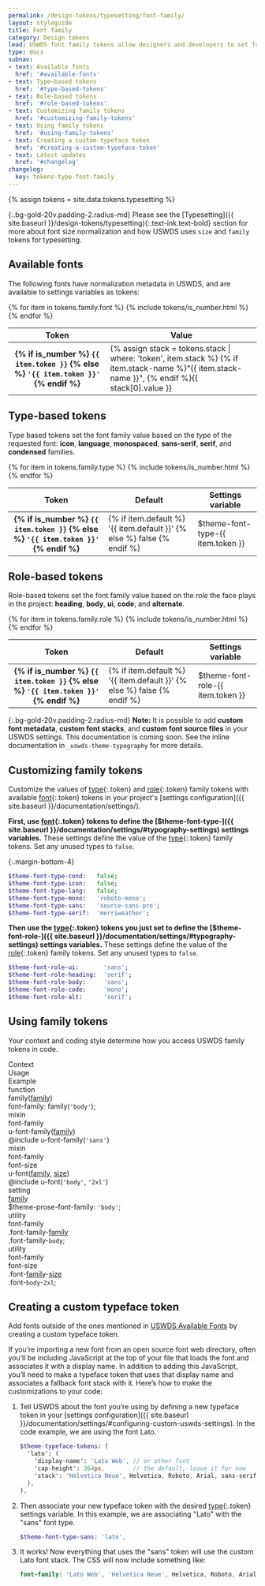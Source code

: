 ```yaml
---
permalink: /design-tokens/typesetting/font-family/
layout: styleguide
title: Font family
category: Design tokens
lead: USWDS font family tokens allow designers and developers to set font family either by the type of font or the role the font plays in the design.
type: docs
subnav:
- text: Available fonts
  href: '#available-fonts'
- text: Type-based tokens
  href: '#type-based-tokens'
- text: Role-based tokens
  href: '#role-based-tokens'
- text: Customizing family tokens
  href: '#customizing-family-tokens'
- text: Using family tokens
  href: '#using-family-tokens'
- text: Creating a custom typeface token
  href: '#creating-a-custom-typeface-token'
- text: Latest updates
  href: '#changelog'
changelog:
  key: tokens-type-font-family
---
```


{% assign tokens = site.data.tokens.typesetting %}

{:.bg-gold-20v.padding-2.radius-md}
Please see the [Typesetting]({{ site.baseurl }}/design-tokens/typesetting){:.text-ink.text-bold} section for more about font size normalization and how USWDS uses `size` and `family` tokens for typesetting.

## Available fonts
The following fonts have normalization metadata in USWDS, and are available to settings variables as tokens:

<div class="site-table-wrapper">
  <table class="usa-table--borderless site-table-responsive">
    <thead>
      <tr>
        <th scope="col">Token</th>
        <th scope="col">Value</th>
      </tr>
    </thead>
    <tbody class="font-mono-2xs">
      {% for item in tokens.family.font %}
        {% include tokens/is_number.html %}
        <tr>
          <th scope="row" data-title="Token">
            <span class="text-normal">
              {% if is_number %}
                <code class="text-no-wrap">{{ item.token }}</code>
              {% else %}
                <code class="text-no-wrap">'{{ item.token }}'</code>
              {% endif %}
            </span>
          </th>
          <td data-title="Stack">
            {% assign stack =
              tokens.stack
              | where: 'token', item.stack %}
            <span>
              {% if item.stack-name %}"{{ item.stack-name }}", {% endif %}{{ stack[0].value }}
            </span>
          </td>
        </tr>
      {% endfor %}
    </tbody>
  </table>
</div>

## Type-based tokens
Type based tokens set the font family value based on the _type_ of the requested font: **icon**, **language**, **monospaced**, **sans-serif**, **serif**, and **condensed** families.

<div class="site-table-wrapper">
  <table class="usa-table--borderless site-table-responsive">
    <thead>
      <tr>
        <th scope="col">Token</th>
        <th scope="col">Default</th>
        <th scope="col">Settings variable</th>
      </tr>
    </thead>
    <tbody class="font-mono-2xs">
      {% for item in tokens.family.type %}
        {% include tokens/is_number.html %}
        <tr>
          <th scope="row" data-title="Token">
            <span class="text-normal">
              {% if is_number %}
                <code class="text-no-wrap">{{ item.token }}</code>
              {% else %}
                <code class="text-no-wrap">'{{ item.token }}'</code>
              {% endif %}
            </span>
          </th>
          <td data-title="Default">
            {% if item.default %}
              <span>
                '{{ item.default }}'
              </span>
            {% else %}
              <span>
                false
              </span>
            {% endif %}
          </td>
          <td data-title="Settings var">
            <span>
              $theme-font-type-{{ item.token }}
            </span>
          </td>
        </tr>
      {% endfor %}
    </tbody>
  </table>
</div>

## Role-based tokens
Role-based tokens set the font family value based on the _role_ the face plays in the project: **heading**, **body**, **ui**, **code**, and **alternate**.

<div class="site-table-wrapper">
  <table class="usa-table--borderless site-table-responsive">
    <thead>
      <tr>
        <th scope="col">Token</th>
        <th scope="col">Default</th>
        <th scope="col">Settings variable</th>
      </tr>
    </thead>
    <tbody class="font-mono-2xs">
      {% for item in tokens.family.role %}
        {% include tokens/is_number.html %}
        <tr>
          <th scope="row" data-title="Token">
            <span class="text-normal">
              {% if is_number %}
                <code class="text-no-wrap">{{ item.token }}</code>
              {% else %}
                <code class="text-no-wrap">'{{ item.token }}'</code>
              {% endif %}
            </span>
          </th>
          <td data-title="Default">
            {% if item.default %}
              <span>
                '{{ item.default }}'
              </span>
            {% else %}
              <span>
                false
              </span>
            {% endif %}
          </td>
          <td data-title="Settings var">
            <span>
              $theme-font-role-{{ item.token }}
            </span>
          </td>
        </tr>
      {% endfor %}
    </tbody>
  </table>
</div>

{:.bg-gold-20v.padding-2.radius-md}
**Note:** It is possible to add **custom font metadata**, **custom font stacks**, and **custom font source files** in your USWDS settings. This documentation is coming soon. See the inline documentation in `_uswds-theme-typography` for more details.

## Customizing family tokens
Customize the values of [type](#type-based-tokens){:.token} and [role](#role-based-tokens){:.token} family tokens with available [font](#available-fonts){:.token} tokens in your project's [settings configuration]({{ site.baseurl }}/documentation/settings/).

**First, use [font](#available-fonts){:.token} tokens to define the [$theme-font-type-]({{ site.baseurl }}/documentation/settings/#typography-settings) settings variables.**  These settings define the value of the [type](#type-based-tokens){:.token} family tokens. Set any unused types to `false`.

{:.margin-bottom-4}
```sass
$theme-font-type-cond:   false;
$theme-font-type-icon:   false;
$theme-font-type-lang:   false;
$theme-font-type-mono:   'roboto-mono';
$theme-font-type-sans:   'source-sans-pro';
$theme-font-type-serif:  'merriweather';
```

**Then use the [type](#type-based-tokens){:.token} tokens you just set to define the [$theme-font-role-]({{ site.baseurl }}/documentation/settings/#typography-settings) settings variables.** These settings define the value of the [role](#role-based-tokens){:.token} family tokens. Set any unused types to `false`.

```sass
$theme-font-role-ui:       'sans';
$theme-font-role-heading:  'serif';
$theme-font-role-body:     'sans';
$theme-font-role-code:     'mono';
$theme-font-role-alt:      'serif';
```

## Using family tokens
Your context and coding style determine how you access USWDS family tokens in code.

<div class="bg-white radius-md border padding-x-2 padding-top-1 padding-bottom-2px">
  <div class="grid-row grid-gap flex-align-center margin-bottom-1 padding-bottom-1 border-bottom-2px text-bold">
    <div class="grid-col-2 text-700 font-lang-1">Context</div>
    <div class="grid-col-5 text-700 font-lang-1">Usage</div>
    <div class="grid-col-5 text-700 font-lang-1">Example</div>
  </div>
  <div class="grid-row grid-gap flex-align-center padding-bottom-1 margin-bottom-1 border-bottom border-gray-10 font-mono-3">
    <div class="grid-col-2 text-bold font-lang-3">function
    </div>
    <div class="grid-col-5">family(<a href="{{ site.baseurl }}/design-tokens/typesetting/font-family/" class="token">family</a>)</div>
    <div class="grid-col-5">font-family: family(<code>'body'</code>);</div>
  </div>
  <div class="grid-row grid-gap flex-align-center padding-bottom-1 margin-bottom-1 border-bottom border-gray-10 font-mono-3">
    <div class="grid-col-2 text-bold font-lang-3">
      mixin<br/>
      <span class="text-normal">font-family</span>
    </div>
    <div class="grid-col-5">u-font-family(<a href="{{ site.baseurl }}/design-tokens/typesetting/font-family/" class="token">family</a>)</div>
    <div class="grid-col-5">@include u-font-family(<code>'sans'</code>)</div>
  </div>
  <div class="grid-row grid-gap flex-align-center padding-bottom-1 margin-bottom-1 border-bottom border-gray-10 font-mono-3">
    <div class="grid-col-2 text-bold font-lang-3">
      mixin<br/>
      <span class="text-normal">font-family</span><br/>
      <span class="text-normal">font-size</span>
    </div>
    <div class="grid-col-5">u-font(<a href="{{ site.baseurl }}/design-tokens/typesetting/font-family/" class="token">family</a>, <a href="{{ site.baseurl }}/design-tokens/typesetting/font-size/" class="token">size</a>)</div>
    <div class="grid-col-5">@include u-font(<code>'body'</code>, <code>'2xl'</code>)</div>
  </div>
  <div class="grid-row grid-gap flex-align-center padding-bottom-1 margin-bottom-1 border-bottom border-gray-10 font-mono-3">
    <div class="grid-col-2 text-bold font-lang-3">setting</div>
    <div class="grid-col-5"><a href="{{ site.baseurl }}/design-tokens/typesetting/font-family/" class="token">family</a></div>
    <div class="grid-col-5">$theme-prose-font-family: <code>'body'</code>;</div>
  </div>
  <div class="grid-row grid-gap flex-align-center padding-bottom-1 margin-bottom-1 border-bottom border-gray-10 font-mono-3">
    <div class="grid-col-2 text-bold font-lang-3">utility<br/>
      <span class="text-normal">font-family</span>
    </div>
    <div class="grid-col-5">.font-family-<a href="{{ site.baseurl }}/design-tokens/typesetting/font-family/" class="token">family</a></div>
    <div class="grid-col-5">.font-family-<code>body</code>;</div>
  </div>
  <div class="grid-row grid-gap flex-align-center padding-bottom-1 border-gray-10 font-mono-3">
    <div class="grid-col-2 text-bold font-lang-3">utility<br/>
      <span class="text-normal">font-family</span><br/>
      <span class="text-normal">font-size</span>
    </div>
    <div class="grid-col-5">.font-<a href="{{ site.baseurl }}/design-tokens/typesetting/font-family/" class="token">family</a>-<a href="{{ site.baseurl }}/design-tokens/typesetting/font-size/" class="token">size</a></div>
    <div class="grid-col-5">.font-<code>body</code>-<code>2xl</code>;</div>
  </div>
</div>

## Creating a custom typeface token

Add fonts outside of the ones mentioned in [USWDS Available Fonts](#available-fonts) by creating a custom typeface token.

If you’re importing a new font from an open source font web directory, often you’ll be including JavaScript at the top of your file that loads the font and associates it with a display name. In addition to adding this JavaScript, you’ll need to make a typeface token that uses that display name and associates a fallback font stack with it. Here’s how to make the customizations to your code:

1. Tell USWDS about the font you’re using by defining a new typeface token in your [settings configuration]({{ site.baseurl }}/documentation/settings/#configuring-custom-uswds-settings). In the code example, we are using the font Lato.

    ```sass
    $theme-typeface-tokens: (
      'lato': (
        'display-name': 'Lato Web', // or other font
        'cap-height': 364px,        // the default, leave it for now
        'stack': 'Helvetica Neue', Helvetica, Roboto, Arial, sans-serif', // or whatever stack you want
      ),
    ),
    ```

2. Then associate your new typeface token with the desired [type](#type-based-tokens){:.token} settings variable. In this example, we are associating "Lato" with the "sans" font type.

    ```sass
    $theme-font-type-sans: 'lato',
    ```

3. It works! Now everything that uses the "sans" token will use the custom Lato font stack. The CSS will now include something like:

    ```sass
    font-family: 'Lato Web', 'Helvetica Neue', Helvetica, Roboto, Arial, sans-serif
    ```
